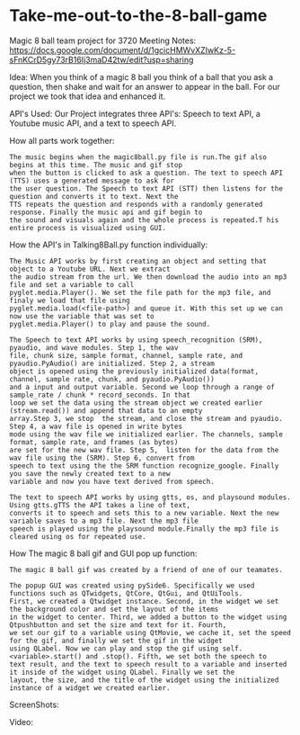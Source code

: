 # Take-me-out-to-the-8-ball-game
Magic 8 ball team project for 3720 
Meeting Notes: https://docs.google.com/document/d/1gcicHMWvXZIwKz-5-sFnKCrD5gy73rB16Ij3maD42tw/edit?usp=sharing 

Idea:
    When you think of a magic 8 ball you think of a ball that you ask a question, then shake and 
    wait for an answer to appear in the ball. For our project we took that idea and enhanced it.

API's Used:
    Our Project integrates three API's: Speech to text API, a Youtube music API, and a text to 
    speech API. 


How all parts work together:

    The music begins when the magic8ball.py file is run.The gif also begins at this time. The music and gif stop
    when the button is clicked to ask a question. The text to speech API (TTS) uses a generated message to ask for 
    the user question. The Speech to text API (STT) then listens for the question and converts it to text. Next the 
    TTS repeats the question and responds with a randomly generated response. Finally the music api and gif begin to 
    the sound and visuals again and the whole process is repeated.T his entire process is visualized using GUI.


How the API's in Talking8Ball.py function individually:

    The Music API works by first creating an object and setting that object to a Youtube URL. Next we extract 
    the audio stream from the url. We then download the audio into an mp3 file and set a variable to call 
    pyglet.media.Player(). We set the file path for the mp3 file, and finaly we load that file using 
    pyglet.media.load(<file-path>) and queue it. With this set up we can now use the variable that was set to 
    pyglet.media.Player() to play and pause the sound.

    The Speech to text API works by using speech_recognition (SRM), pyaudio, and wave modules. Step 1, the wav 
    file, chunk size, sample format, channel, sample rate, and pyaudio.PyAudio() are initialized. Step 2, a stream 
    object is opened using the previously initialized data(format, channel, sample rate, chunk, and pyaudio.PyAudio()) 
    and a input and output variable. Second we loop through a range of sample_rate / chunk * record_seconds. In that 
    loop we set the data using the stream object we created earlier (stream.read()) and append that data to an empty 
    array.Step 3, we stop  the stream, and close the stream and pyaudio. Step 4, a wav file is opened in write bytes 
    mode using the wav file we initialized earlier. The channels, sample format, sample rate, and frames (as bytes) 
    are set for the new wav file. Step 5,  listen for the data from the wav file using the (SRM). Step 6, convert from 
    speech to text using the the SRM function recognize_google. Finally you save the newly created text to a new 
    variable and now you have text derived from speech.

    The text to speech API works by using gtts, os, and playsound modules. Using gtts.gTTS the API takes a line of text, 
    converts it to speech and sets this to a new variable. Next the new variable saves to a mp3 file. Next the mp3 file 
    speech is played using the playsound module.Finally the mp3 file is cleared using os for repeated use.

How The magic 8 ball gif and GUI pop up function:

    The magic 8 ball gif was created by a friend of one of our teamates.

    The popup GUI was created using pySide6. Specifically we used functions such as QTwidgets, QtCore, QtGui, and QtUiTools. 
    First, we created a Qtwidget instance. Second, in the widget we set the background color and set the layout of the items 
    in the widget to center. Third, we added a button to the widget using Qtpushbutton and set the size and text for it. Fourth,
    we set our gif to a variable using QtMovie, we cache it, set the speed for the gif, and finally we set the gif in the widget 
    using QLabel. Now we can play and stop the gif using self.<variable>.start() and .stop(). Fifth, we set both the speech to 
    text result, and the text to speech result to a variable and inserted it inside of the widget using QLabel. Finally we set the 
    layout, the size, and the title of the widget using the initialized instance of a widget we created earlier. 



ScreenShots:



Video:


